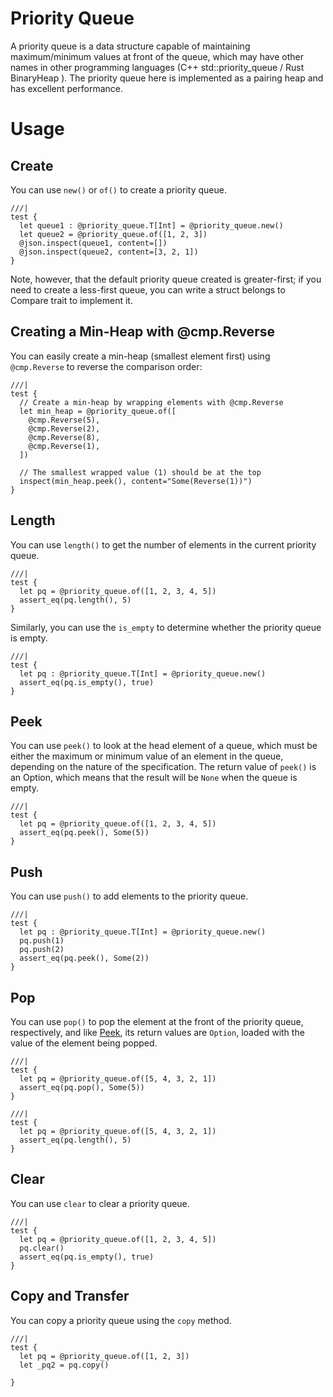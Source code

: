 # Priority Queue

A priority queue is a data structure capable of maintaining maximum/minimum values at front of the queue, which may have other names in other programming languages (C++ std::priority_queue / Rust BinaryHeap ). The priority queue here is implemented as a pairing heap and has excellent performance.

# Usage

## Create

You can use `new()` or `of()` to create a priority queue.

```moonbit
///|
test {
  let queue1 : @priority_queue.T[Int] = @priority_queue.new()
  let queue2 = @priority_queue.of([1, 2, 3])
  @json.inspect(queue1, content=[])
  @json.inspect(queue2, content=[3, 2, 1])
}
```

Note, however, that the default priority queue created is greater-first; if you need to create a less-first queue, you can write a struct belongs to Compare trait to implement it.

## Creating a Min-Heap with @cmp.Reverse

You can easily create a min-heap (smallest element first) using `@cmp.Reverse` to reverse the comparison order:

```moonbit
///|
test {
  // Create a min-heap by wrapping elements with @cmp.Reverse
  let min_heap = @priority_queue.of([
    @cmp.Reverse(5),
    @cmp.Reverse(2),
    @cmp.Reverse(8),
    @cmp.Reverse(1),
  ])

  // The smallest wrapped value (1) should be at the top
  inspect(min_heap.peek(), content="Some(Reverse(1))")
}
```

## Length

You can use `length()` to get the number of elements in the current priority queue.

```moonbit
///|
test {
  let pq = @priority_queue.of([1, 2, 3, 4, 5])
  assert_eq(pq.length(), 5)
}
```

Similarly, you can use the `is_empty` to determine whether the priority queue is empty.

```moonbit
///|
test {
  let pq : @priority_queue.T[Int] = @priority_queue.new()
  assert_eq(pq.is_empty(), true)
}
```

## Peek

You can use `peek()` to look at the head element of a queue, which must be either the maximum or minimum value of an element in the queue, depending on the nature of the specification. The return value of `peek()` is an Option, which means that the result will be `None` when the queue is empty.

```moonbit
///|
test {
  let pq = @priority_queue.of([1, 2, 3, 4, 5])
  assert_eq(pq.peek(), Some(5))
}
```

## Push

You can use `push()` to add elements to the priority queue.

```moonbit
///|
test {
  let pq : @priority_queue.T[Int] = @priority_queue.new()
  pq.push(1)
  pq.push(2)
  assert_eq(pq.peek(), Some(2))
}
```

## Pop

You can use `pop()` to pop the element at the front of the priority queue, respectively, and like [Peek](#Peek), its return values are `Option`, loaded with the value of the element being popped.

```moonbit
///|
test {
  let pq = @priority_queue.of([5, 4, 3, 2, 1])
  assert_eq(pq.pop(), Some(5))
}
```

```moonbit
///|
test {
  let pq = @priority_queue.of([5, 4, 3, 2, 1])
  assert_eq(pq.length(), 5)
}
```

## Clear

You can use `clear` to clear a priority queue.

```moonbit
///|
test {
  let pq = @priority_queue.of([1, 2, 3, 4, 5])
  pq.clear()
  assert_eq(pq.is_empty(), true)
}
```

## Copy and Transfer

You can copy a priority queue using the `copy` method.

```moonbit
///|
test {
  let pq = @priority_queue.of([1, 2, 3])
  let _pq2 = pq.copy()

}
```
